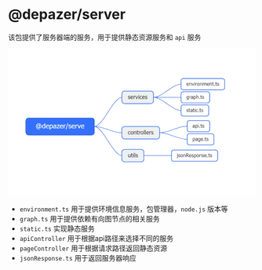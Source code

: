 # @depazer/server

该包提供了服务器端的服务，用于提供静态资源服务和 `api` 服务

<img src="./contributing/server.webp" alt="@depazer/server" class="depazer-img" style="border:none;box-shadow:none" />

- `environment.ts` 用于提供环境信息服务，包管理器，`node.js` 版本等
- `graph.ts` 用于提供依赖有向图节点的相关服务
- `static.ts` 实现静态服务
- `apiController` 用于根据api路径来选择不同的服务
- `pageController` 用于根据请求路径返回静态资源
- `jsonResponse.ts` 用于返回服务器响应
